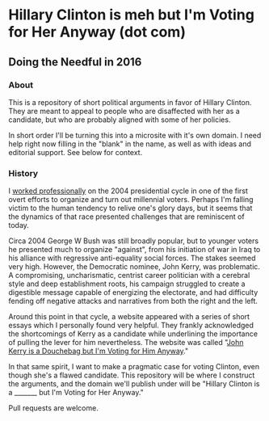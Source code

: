# Hillary Clinton is meh but I'm Voting for Her Anyway (dot com)
## Doing the Needful in 2016

### About

This is a repository of short political arguments in favor of Hillary Clinton. They are meant to appeal to people who are disaffected with her as a candidate, but who are probably aligned with some of her policies.

In short order I'll be turning this into a microsite with it's own domain. I need help right now filling in the "blank" in the name, as well as with ideas and editorial support. See below for context.

### History

I [worked professionally](http://blogs.harvard.edu/lydondev/2003/12/04/music-for-america-sountrack-of-the-transformation/) on the 2004 presidential cycle in one of the first overt efforts to organize and turn out millennial voters. Perhaps I'm falling victim to the human tendency to relive one's glory days, but it seems that the dynamics of that race presented challenges that are reminiscent of today.

Circa 2004 George W Bush was still broadly popular, but to younger voters he presented much to organize "against", from his initiation of war in Iraq to his alliance with regressive anti-equality social forces. The stakes seemed very high. However, the Democratic nominee, John Kerry, was problematic. A compromising, uncharismatic, centrist career politician with a cerebral style and deep establishment roots, his campaign struggled to create a digestible message capable of energizing the electorate, and had difficulty fending off negative attacks and narratives from both the right and the left.

Around this point in that cycle, a website appeared with a series of short essays which I personally found very helpful. They frankly acknowledged the shortcomings of Kerry as a candidate while underlining the importance of pulling the lever for him nevertheless. The website was called "[John Kerry is a Douchebag but I'm Voting for Him Anyway](https://web.archive.org/web/20040723070151/http://www.johnkerryisadouchebagbutimvotingforhimanyway.com/)."

In that same spirit, I want to make a pragmatic case for voting Clinton, even though she's a flawed candidate. This repository will be where I construct the arguments, and the domain we'll publish under will be "Hillary Clinton is a _______ but I'm Voting for Her Anyway." 

Pull requests are welcome.
